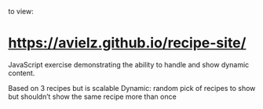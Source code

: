 to view:
# https://avielz.github.io/recipe-site/

JavaScript exercise demonstrating the ability to handle and show dynamic content.

Based on 3 recipes but is scalable
Dynamic: random pick of recipes to show but shouldn’t show the same recipe more than once


